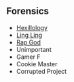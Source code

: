 ## Forensics
* [Hexillology](https://github.com/agung56/TJCTF-2020-Bussyma-EAS-KWA/tree/master/Forensics/Hexillology)
* [Ling Ling](https://github.com/agung56/TJCTF-2020-Bussyma-EAS-KWA/tree/master/Forensics/Ling%20Ling)
* [Rap God](https://github.com/agung56/TJCTF-2020-Bussyma-EAS-KWA/tree/master/Forensics/Rap%20God)
* Unimportant
* Gamer F
* Cookie Master
* Corrupted Project

